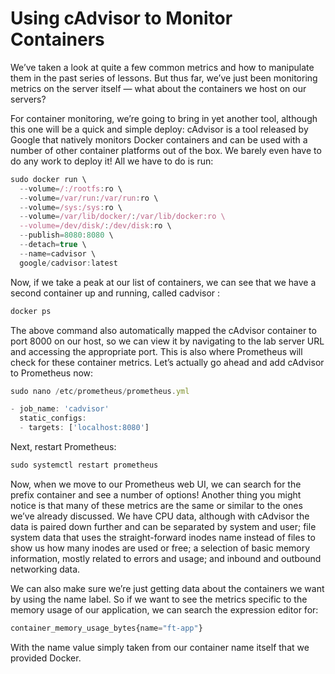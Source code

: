 # Using cAdvisor to Monitor Containers
We’ve taken a look at quite a few common metrics and how to manipulate them in the past series of
lessons. But thus far, we’ve just been monitoring metrics on the server itself — what about the containers
we host on our servers?

For container monitoring, we’re going to bring in yet another tool, although this one will be a quick and
simple deploy: cAdvisor is a tool released by Google that natively monitors Docker containers and can be
used with a number of other container platforms out of the box. We barely even have to do any work to
deploy it! All we have to do is run:
```js
sudo docker run \
  --volume=/:/rootfs:ro \
  --volume=/var/run:/var/run:ro \
  --volume=/sys:/sys:ro \
  --volume=/var/lib/docker/:/var/lib/docker:ro \
  --volume=/dev/disk/:/dev/disk:ro \
  --publish=8080:8080 \
  --detach=true \
  --name=cadvisor \
  google/cadvisor:latest
```
Now, if we take a peak at our list of containers, we can see that we have a second container up and
running, called cadvisor :
```js
docker ps
```
The above command also automatically mapped the cAdvisor container to port 8000 on our host, so
we can view it by navigating to the lab server URL and accessing the appropriate port. This is also
where Prometheus will check for these container metrics. Let’s actually go ahead and add cAdvisor to
Prometheus now:
```js
sudo nano /etc/prometheus/prometheus.yml
```
```js
- job_name: 'cadvisor'
  static_configs:
  - targets: ['localhost:8080']
```
Next, restart Prometheus:
```js
sudo systemctl restart prometheus
```
Now, when we move to our Prometheus web UI, we can search for the prefix container and see a number
of options! Another thing you might notice is that many of these metrics are the same or similar to the
ones we’ve already discussed. We have CPU data, although with cAdvisor the data is paired down further
and can be separated by system and user; file system data that uses the straight-forward inodes name
instead of files to show us how many inodes are used or free; a selection of basic memory information,
mostly related to errors and usage; and inbound and outbound networking data.

We can also make sure we’re just getting data about the containers we want by using the name label. So if
we want to see the metrics specific to the memory usage of our application, we can search the expression
editor for:
```js
container_memory_usage_bytes{name="ft-app"}
```
With the name value simply taken from our container name itself that we provided Docker.